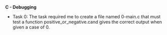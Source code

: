 **C - Debugging**

* Task 0:
	The task required me to create a file named 0-main.c that must test a function positive_or_negative.cand gives the correct output when given a case of 0.


